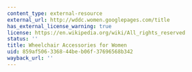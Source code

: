 ```yaml
---
content_type: external-resource
external_url: http://wddc.women.googlepages.com/title
has_external_license_warning: true
license: https://en.wikipedia.org/wiki/All_rights_reserved
status: ''
title: Wheelchair Accessories for Women
uid: 859af506-3368-44be-b06f-37696568b342
wayback_url: ''
---
```

